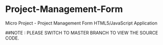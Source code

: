 # Project-Management-Form
Micro Project - Project Management Form HTML5/JavaScript Application

##NOTE : PLEASE SWITCH TO MASTER BRANCH TO VIEW THE SOURCE CODE.

